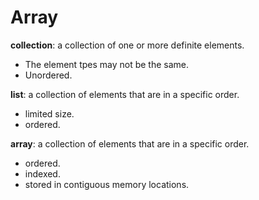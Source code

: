 # Array

**collection**: a collection of one or more definite elements.

- The element tpes may not be the same.
- Unordered.

**list**: a collection of elements that are in a specific order.

- limited size.
- ordered.

**array**: a collection of elements that are in a specific order.

- ordered.
- indexed.
- stored in contiguous memory locations.
